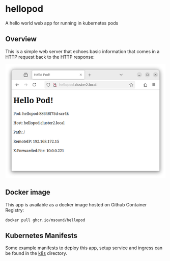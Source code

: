 # hellopod
A hello world web app for running in kubernetes pods

## Overview

This is a simple web server that echoes basic information that comes in a HTTP request back to the HTTP response:

![screenshot](screenshot.png)

## Docker image

This app is available as a docker image hosted on Github Container Registry:

```
docker pull ghcr.io/msound/hellopod
```

## Kubernetes Manifests

Some example manifests to deploy this app, setup service and ingress can be found in the [k8s](k8s) directory.
